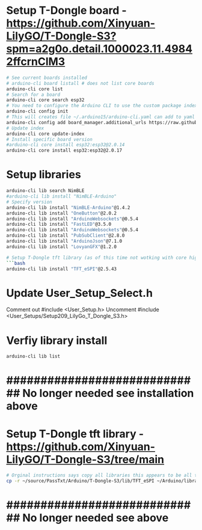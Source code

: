 # Setup T-Dongle board - https://github.com/Xinyuan-LilyGO/T-Dongle-S3?spm=a2g0o.detail.1000023.11.49842ffcrnClM3
```bash
# See current boards installed
# arduino-cli board listall # does not list core boards
arduino-cli core list
# Search for a board
arduino-cli core search esp32
# You need to configure the Arduino CLI to use the custom package index URL. Run the following command.
arduino-cli config init
# This will creates file ~/.arduino15/arduino-cli.yaml can add to yaml file or via command
arduino-cli config add board_manager.additional_urls https://raw.githubusercontent.com/espressif/arduino-esp32/gh-pages/package_esp32_index.json
# Update index
arduino-cli core update-index
# Install specific board version
#arduino-cli core install esp32:esp32@2.0.14
arduino-cli core install esp32:esp32@2.0.17
```

# Setup libraries
```bash
arduino-cli lib search NimBLE
#arduino-cli lib install "NimBLE-Arduino"
# Specify version
arduino-cli lib install "NimBLE-Arduino"@1.4.2
arduino-cli lib install "OneButton"@2.0.2
arduino-cli lib install "ArduinoWebsockets"@0.5.4
arduino-cli lib install "FastLED"@3.5.0
arduino-cli lib install "ArduinoWebsockets"@0.5.4
arduino-cli lib install "PubSubClient"@2.8.0
arduino-cli lib install "ArduinoJson"@7.1.0
arduino-cli lib install "LovyanGFX"@1.2.0

# Setup T-Dongle tft library (as of this time not wotking with core higher than esp32:esp32@2.0.14) switching to LovyanGFX.hpp
```bash
arduino-cli lib install "TFT_eSPI"@2.5.43
```

# Update User_Setup_Select.h
Comment out #include <User_Setup.h> 
Uncomment #include <User_Setups/Setup209_LilyGo_T_Dongle_S3.h> 

# Verfiy library install
```bash
arduino-cli lib list
```

# ############################# No longer needed see installation above #############################
# Setup T-Dongle tft library - https://github.com/Xinyuan-LilyGO/T-Dongle-S3/tree/main
```bash
# Orginal instructions says copy all libraries this appears to be all that is needed
cp -r ~/source/PassTxt/Arduino/T-Dongle-S3/lib/TFT_eSPI ~/Arduino/libraries/TFT_eSPI
```
# ############################# No longer needed see above #############################
